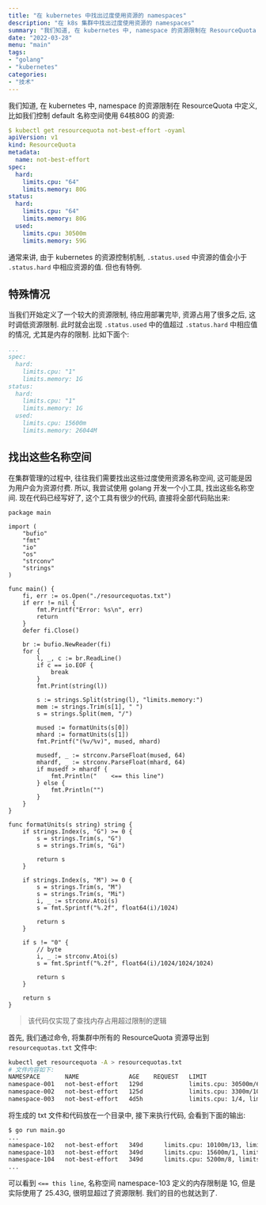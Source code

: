 ```yaml
---
title: "在 kubernetes 中找出过度使用资源的 namespaces"
description: "在 k8s 集群中找出过度使用资源的 namespaces"
summary: "我们知道, 在 kubernetes 中, namespace 的资源限制在 ResourceQuota 中定义, 比如我们控制 default 名称空间使用 1核1G 的资源. 通常来讲, 由于 kubernetes 的资源控制机制, `.status.used` 中资源的值会小于 `.status.hard` 中相应资源的值. 但是也有特例. 当我们开始定义了一个较大的资源限制, 待应用部署完毕, 资源占用了很多之后, 这时调低资源限制. 此时就会出现 `.status.used` 中的值超过 `.status.hard` 中相应值的情况, 尤其是内存的限制."
date: "2022-03-28"
menu: "main"
tags:
- "golang"
- "kubernetes"
categories:
- "技术"
---
```


我们知道, 在 kubernetes 中, namespace 的资源限制在 ResourceQuota 中定义, 比如我们控制 default 名称空间使用 64核80G 的资源:

```yaml
$ kubectl get resourcequota not-best-effort -oyaml
apiVersion: v1
kind: ResourceQuota
metadata:
  name: not-best-effort
spec:
  hard:
    limits.cpu: "64"
    limits.memory: 80G
status:
  hard:
    limits.cpu: "64"
    limits.memory: 80G
  used:
    limits.cpu: 30500m
    limits.memory: 59G
```

通常来讲, 由于 kubernetes 的资源控制机制, `.status.used` 中资源的值会小于 `.status.hard` 中相应资源的值. 但也有特例.

## 特殊情况

当我们开始定义了一个较大的资源限制, 待应用部署完毕, 资源占用了很多之后, 这时调低资源限制. 此时就会出现 `.status.used` 中的值超过 `.status.hard` 中相应值的情况, 尤其是内存的限制. 比如下面个:

```yaml
...
spec:
  hard:
    limits.cpu: "1"
    limits.memory: 1G
status:
  hard:
    limits.cpu: "1"
    limits.memory: 1G
  used:
    limits.cpu: 15600m
    limits.memory: 26044M
```

## 找出这些名称空间

在集群管理的过程中, 往往我们需要找出这些过度使用资源名称空间, 这可能是因为用户会为资源付费. 所以, 我尝试使用 golang 开发一个小工具, 找出这些名称空间. 现在代码已经写好了, 这个工具有很少的代码, 直接将全部代码贴出来:

```golang
package main

import (
    "bufio"
    "fmt"
    "io"
    "os"
    "strconv"
    "strings"
)

func main() {
    fi, err := os.Open("./resourcequotas.txt")
    if err != nil {
        fmt.Printf("Error: %s\n", err)
        return
    }
    defer fi.Close()

    br := bufio.NewReader(fi)
    for {
        l, _, c := br.ReadLine()
        if c == io.EOF {
            break
        }
        fmt.Print(string(l))

        s := strings.Split(string(l), "limits.memory:")
        mem := strings.Trim(s[1], " ")
        s = strings.Split(mem, "/")

        mused := formatUnits(s[0])
        mhard := formatUnits(s[1])
        fmt.Printf("(%v/%v)", mused, mhard)

        musedf, _ := strconv.ParseFloat(mused, 64)
        mhardf, _ := strconv.ParseFloat(mhard, 64)
        if musedf > mhardf {
            fmt.Println("    <== this line")
        } else {
            fmt.Println("")
        }
    }
}

func formatUnits(s string) string {
    if strings.Index(s, "G") >= 0 {
        s = strings.Trim(s, "G")
        s = strings.Trim(s, "Gi")

        return s
    }

    if strings.Index(s, "M") >= 0 {
        s = strings.Trim(s, "M")
        s = strings.Trim(s, "Mi")
        i, _ := strconv.Atoi(s)
        s = fmt.Sprintf("%.2f", float64(i)/1024)

        return s
    }

    if s != "0" {
        // byte
        i, _ := strconv.Atoi(s)
        s = fmt.Sprintf("%.2f", float64(i)/1024/1024/1024)

        return s
    }

    return s
}
```

> 该代码仅实现了查找内存占用超过限制的逻辑

首先, 我们通过命令, 将集群中所有的 ResourceQuota 资源导出到 `resourcequotas.txt` 文件中:

```sh
kubectl get resourcequota -A > resourcequotas.txt
# 文件内容如下:
NAMESPACE       NAME              AGE    REQUEST   LIMIT
namespace-001   not-best-effort   129d             limits.cpu: 30500m/64, limits.memory: 59G/80G
namespace-002   not-best-effort   125d             limits.cpu: 3300m/10, limits.memory: 3564M/10G
namespace-003   not-best-effort   4d5h             limits.cpu: 1/4, limits.memory: 1G/8G

```

将生成的 txt 文件和代码放在一个目录中, 接下来执行代码, 会看到下面的输出:

```sh
$ go run main.go
...
namespace-102   not-best-effort   349d      limits.cpu: 10100m/13, limits.memory: 20218M/26G(19.74/26)
namespace-103   not-best-effort   349d      limits.cpu: 15600m/1, limits.memory: 26044M/1G(25.43/1)    <== this line
namespace-104   not-best-effort   349d      limits.cpu: 5200m/8, limits.memory: 5460M/16G(5.33/16)
...
```

可以看到 `<== this line`, 名称空间 namespace-103 定义的内存限制是 1G, 但是实际使用了 25.43G, 很明显超过了资源限制. 我们的目的也就达到了.
